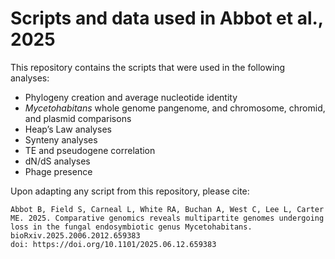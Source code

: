 # Scripts and data used in Abbot et al., 2025
This repository contains the scripts that were used in the following analyses:
-   Phylogeny creation and average nucleotide identity
-   _Mycetohabitans_ whole genome pangenome, and chromosome, chromid, and plasmid comparisons
-   Heap’s Law analyses
-   Synteny analyses
-  TE and pseudogene correlation
-   dN/dS analyses
-   Phage presence

Upon adapting any script from this repository, please cite:

```
Abbot B, Field S, Carneal L, White RA, Buchan A, West C, Lee L, Carter ME. 2025. Comparative genomics reveals multipartite genomes undergoing loss in the fungal endosymbiotic genus Mycetohabitans. bioRxiv.2025.2006.2012.659383
doi: https://doi.org/10.1101/2025.06.12.659383
```

